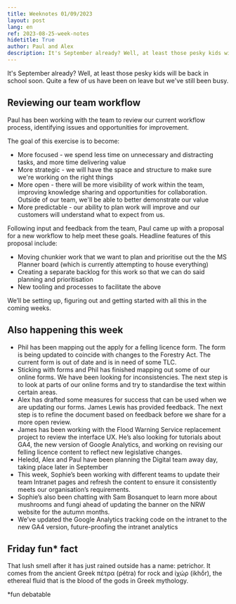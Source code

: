 ```yaml
---
title: Weeknotes 01/09/2023
layout: post
lang: en
ref: 2023-08-25-week-notes
hidetitle: True
author: Paul and Alex
description: It's September already? Well, at least those pesky kids will be back in school soon.
---
```

It's September already? Well, at least those pesky kids will be back in school soon. Quite a few of us have been on leave but we've still been busy.

## Reviewing our team workflow

Paul has been working with the team to review our current workflow process, identifying issues and opportunities for improvement.

The goal of this exercise is to become:

+ More focused - we spend less time on unnecessary and distracting tasks, and more time delivering value
+ More strategic - we will have the space and structure to make sure we're working on the right things
+ More open - there will be more visibility of work within the team, improving knowledge sharing and opportunities for collaboration. Outside of our team, we'll be able to better demonstrate our value
+ More predictable - our ability to plan work will improve and our customers will understand what to expect from us.

Following input and feedback from the team, Paul came up with a proposal for a new workflow to help meet these goals. Headline features of this proposal include:

+ Moving chunkier work that we want to plan and prioritise out the the MS Planner board (which is currently attempting to house everything)
+ Creating a separate backlog for this work so that we can do said planning and prioritisation
+ New tooling and processes to facilitate the above

We’ll be setting up, figuring out and getting started with all this in the coming weeks.

## Also happening this week

+ Phil has been mapping out the apply for a felling licence form. The form is being updated to coincide with changes to the Forestry Act. The current form is out of date and is in need of some TLC.
+ Sticking with forms and Phil has finished mapping out some of our online forms. We have been looking for inconsistencies. The next step is to look at parts of our online forms and try to standardise the text within certain areas.
+ Alex has drafted some measures for success that can be used when we are updating our forms. James Lewis has provided feedback. The next step is to refine the document based on feedback before we share for a more open review.
+ James has been working with the Flood Warning Service replacement project to review the interface UX. He’s also looking for tutorials about GA4, the new version of Google Analytics, and working on revising our felling licence content to reflect new legislative changes.
+ Heledd, Alex and Paul have been planning the Digital team away day, taking place later in September
+ This week, Sophie’s been working with different teams to update their team Intranet pages and refresh the content to ensure it consistently meets our organisation’s requirements.
+ Sophie’s also been chatting with Sam Bosanquet to learn more about mushrooms and fungi ahead of updating the banner on the NRW website for the autumn months.
+ We’ve updated the Google Analytics tracking code on the intranet to the new GA4 version, future-proofing the intranet analytics

## Friday fun* fact

That lush smell after it has just rained outside has a name: petrichor. It comes from the ancient Greek πέτρα (pétra) for rock and ἰχώρ (ikhṓr), the ethereal fluid that is the blood of the gods in Greek mythology.

*fun debatable
